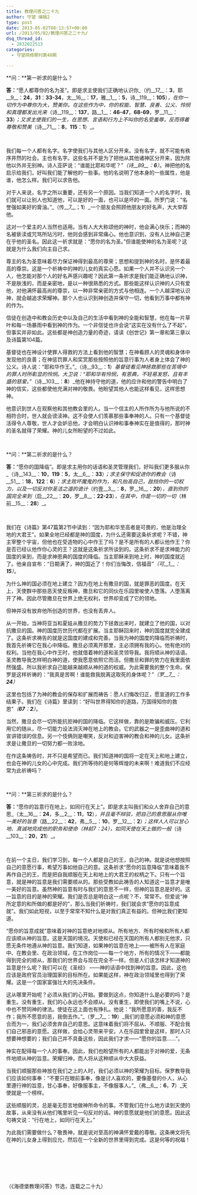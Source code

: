 ```yaml
---
title: 教理问答之二十九
author: 守望 编辑2
type: post
date: 2013-05-02T08:13:57+00:00
url: /2013/05/02/教理问答之二十九/
dsq_thread_id:
  - 2832022513
categories:
  - 守望网络期刊第48期

---
```

**<!--more-->问：**第一祈求的是什么？

**答：**“愿人都尊你的名为圣”。即是求主使我们正确地认识你_（约__17__：__3__，耶__9__：__24__，__31__：__33-34__，太__16__：__17__，雅__1__：__5__，诗__119__：__105__）_，在你一切作为中尊你为大，赞美你。在这些作为中，你的权能、智慧、良善、公义、怜悯和真理都发出光来_（诗__119__：__137__，路__1__：__46-47__，__68-69__，罗__11__：__33__）_；又求主使我们的一生，在思想、言语和行为上不叫你的名受羞辱，反而得着尊敬和赞美_（诗__71__：__8__，__115__：__1__）_。

&nbsp;

我们每一个人都有名字。名字使我们与其他人区分开来。没有名字，就不可能有秩序井然的社会。主也有名字。这些名并不是为了把他从其他诸神区分开来，因为除他以外并无别神。诗人亚萨说：“谁能比耶和华呢？”_（诗__89__：__6__）_。神把他的名启示给我们，好叫我们能了解他的一些事。他的名说明了他本身的一些属性，他是谁，他怎么样。我们可以求告他。

对于人来说，名字之所以重要，还有另一个原因。当我们知道一个人的名字时，我们就可以让别人也知道他，可以是好的一面，也可以是坏的一面。所罗门说：“名誉强如美好的膏油。”_（传__7__；__1__）_一个朋友会照顾他朋友的好名声，大大举荐他。

这对一个爱主的人当然也适用。当有人大大称颂他的神时，他会满心快乐；而神的名被亵渎或咒骂所玷污时，他则会感到非常痛心。他也意识到，没有人比神自己更在乎他的圣名。因此这一祈求就是：“愿你的名为圣。”但谁能使神的名为圣呢？这就是为什么我们向主自己求。

尊主的名为圣意味着尽力保证神得到最高的尊荣；思想和提到神的名时，是怀着最高的尊崇。这是一个祈祷中的神的儿女的真实心愿。如果一个人并不认识另一个人，他怎能对那个人的好名声感兴趣呢？因此第一条祈求是我们能正确地认识神，不是肤浅的，而是亲密地，是以一种很熟悉的方式。那些能这样认识神的人只有爱他，对他满怀最高尚的尊崇，以一种非常亲密的方式与他相连。一个人越深地认识神，就会越追求荣耀神。那个人也认识到神创造并保守一切，他看到万事中都有神的作为。

信徒在创造中和教会历史中以及自己的生活中看到神的全能和智慧，他在每一片草叶和每一场暴雨中看到神的作为。一个非信徒也许会说“这实在没有什么了不起”，但事实并非如此。这些都是神创造力量的奇迹，请读《创世记》第一章和第三章以及诗篇第104篇。

基督徒也在神设计使罪人得救的方法上看到他的智慧；在神看顾人的灵魂和身体中发现他的良善；在神惩罚罪人和奖赏那些按照他的旨意行事为人者身上体会了神的公义。诗人说：“耶和华作王。”_（诗__93__：__1__）_基督徒看见神拯救那些在苦境中的罪人时所彰显的怜悯。大卫说：“耶和华有怜悯，有恩典，不轻易发怒，且有丰盛的慈爱。”_（诗__103__：__8__）_他在神持守他的道，他的应许和他的警告中明白了神的信实，这些都使他充满对神的敬畏。他盼望其他人也能这样看见，这样思想神。

他意识到世人在观察他和其他教会里的人。当一个信主的人所作所为与他所说的不相符合时，世人就会谤渎神。这不会使人们羡慕那些事奉神的人。只有一个基督徒活得令人尊敬，世人才会妒忌他，才会明白认识神和事奉神实在是值得的，那时神的圣名就得了荣耀。神的儿女所盼望的不过如此。

&nbsp;

**问：**第二祈求的是什么？

**答：**“愿你的国降临”。即是求主用你的话语和圣灵管理我们，好叫我们更多服从你_（诗__143__：__10__，__119__：__5__，太__6__：__33__）_；求主保守和促进你的教会_（诗__51__：__18__，__122__：__6__）_；求主败坏魔鬼的作为，和凡抬高自己，敌挡你的一切权力，以及一切反对你圣洁之道的诡计_（约壹__3__：__8__，罗__16__：__20__）_，直到你的国完全来到_（启__22__：__20__，罗__8__：__22-23__）_，在其中，你是一切的一切_（林前__15__：__28__）_。

&nbsp;

我们在《诗篇》第47篇第2节中读到：“因为耶和华至高者是可畏的，他是治理全地的大君王”。如果全地已经都是神的国度，为什么还需要这条祈求呢？不错，神主宰整个宇宙，但他也在受造物的心中作王了吗？是不是所有的人都认他作王？你是否已经认他作你心灵的王？这就是这条祈求所谈到的。这条祈求不是求神能力的国度的来到，而是求神恩典的国度的降临。当主耶稣来到地上时，神的国度就近了。他亲自宣布：“日期满了，神的国近了！你们当悔改，信福音”_（可__1__：__15__）_。

为什么神的国必须在地上建立？因为在地上有撒旦的国，就是罪恶的国度。在天上，天使群中那些恶天使反叛神，撒旦和它的同伙在乐园里唆使人堕落。人堕落离开了神。因此尽管撒旦在世界上绝无权利，世界却变成了它的领地。

但神并没有放弃他所创造的世界，也没有丢弃人。

从一开始，当神将亚当和夏娃从撒旦的势力下拯救出来时，就建立了他的国，以对抗撒旦的国。神的国度历世历代都在扩展。当主耶稣回来时，神的国度就完全建成了。这条祈求祷告的就是这国度的建成和完善。当我为神的国度的降临而祈祷时，我首先祈祷它在我心中降临。撒旦必须离开那里，主必须拥有我的心。他有绝对的权利。当他在我心中作王时，他就借着神的道和圣灵领导我。我将顺从神的话语。圣灵教导我怎样明白神的道，使我愿意依照它而活。但撒旦和罪的势力在我里面依然强盛。所以我祈求自己能越来越顺从神的道的权威。为此需要我的整个生命。保罗是这样祈祷的：“我真是苦啊！谁能救我脱离这取死的身体呢？”_（罗__7__：__24__）_

这里也包括了为神的教会的保存和扩展而祷告：愿人们悔改归正，愿宣道的工作多结果子。我们在《诗篇》里读到：“好叫世界得知你的道路，万国得知你的救恩”_（__67__：__2__）_。

当然，撒旦会尽一切所能抗拒神的国的降临。它这样做，靠的是欺骗和威压。它利用它的随从，尽一切能力设法消灭神在地上的教会。它的武器之一是歪曲神的道和宣讲错误的信息。另一个伎俩则是嘲笑，反对和迫害神的教会和神的儿女。这条祈求是让撒旦的一切努力都一败涂地。

在作这条祷告时，并不只是希望而已。我们知道神的国将一定在天上和地上建立，也会在神的儿女的心中完成。我们所等待的是何等辉煌的未来啊！难道我们不应经常为此祈祷吗？

&nbsp;

**问：**第三祈求的是什么？

**答：**“愿你的旨意行在地上，如同行在天上”。即是求主叫我们和众人舍弃自己的意思_（太__16__：__24__，多__2__：__11__，__12__）_，并且毫不辩驳，把自己的意思服从你唯一美好的旨意_（路__22__：__42__，弗__5__：__10__，罗__12__：__2__）_；这样人人可以甘心地、真诚地完成他的职务和使命（林前7：24），如同天使在天上做的一般_（诗__103__：__20__，__21__）_。

&nbsp;

在前一个主日，我们学习到，每一个人都是自己的王，自己的神。就是说他想按照自己的意愿行事，希望万事如他自己的意。这条祈求“愿你的旨意降临”意味着我不再作自己的王，而是把自我顺服在天上和地上的大君王的权柄之下。只有一个旨意，就是神的旨意是我们需要顺从的。那些受教如此祷告的人知道这一旨意才是唯一美好的旨意。虽然神的旨意有时与我们的意思不一样，但神的旨意总是好的。这一旨意的目的是神的荣耀。我们是否总是明白这一点呢？不，常常不。但爱说“神所定意的和所做的都是好的”，那么当我们祈祷时，我们就会求“愿你的旨意成就”。我们如此短视，以至于常常不知什么是对我们真正有益的。但神比我们更知道。

“愿你的旨意成就”意味着对神的旨意绝对地顺从。所有地方、所有时候和所有人都应该顺从神的旨意。这是天国的境况。天使和已经在天国的所有人都别无他求，只愿无条件地遵从神的旨意。我们知道，如果神的旨意在地上——被所有人在家庭中、在教会里、在政治领域，在工作岗位——每一个地方，所有的情况下——都能得到完全的顺从，那我们的世界会与现在完全不一样。但是人们该怎样才知道神的旨意是什么呢？我们可以在《圣经》 ——神的话语中找到神的旨意。因此，这也应该是政府官员治理国家的目标所在。如果能这样，神在政治领域里也得到了荣耀。这是一个国家富强壮大的先决条件。

这从哪里开始呢？必须从我们的心开始。要做到这点，你知道什么是必要的吗？是重生。没有重生，我们的心永远也不会顺从。没有重生，即使我们的嘴上不说，心中也不赞同神的律法。使徒在这上面也有挣扎。他说：“我所愿意的善，我反不作；我所不愿意的恶，我倒去作。”_（罗__7__：__19__）_我们的意愿必须和神的意愿合而为一，我们必须舍弃自己的意思。这意味着我们将不屈从、不顺服、不配合我们自己邪恶的意愿。这样做，会给心灵带来平安。人在乐园里曾是这样，那时人只想要神想要的；我们自己并不具备这些，因此我们才求——“愿你的旨意……”。

神实在配得每一个人的事奉。因此，我们也盼望所有的人都能出于对神的爱，无条件地顺从神的旨意。荣耀归神，而人将从这种顺从中大大获益。

当我们顺服那些神放在我们之上的人时，我们必须以神的荣耀为目标。保罗教导我们应该如何事奉：“不要只在眼前事奉，像是讨人喜欢的，要像基督的仆人，从心里遵行神的旨意，甘心事奉，好像服事主，不像服事人。”_（弗__6__：__6__，__7__）_天使就是一个榜样。

这些顺服的灵，总是毫无怨言地做神所命令的事。不管我们在什么地方读到天使的故事，从来没有从他们嘴里听见一句反对的话。神的意愿就是他们的意愿。因此这句祷文说：“行在地上，如同行在天上。”

为此我们需要做什么？敬畏神，就是说对至高的神满怀爱戴的尊敬。这条祷文将先在神的儿女身上得到应允，然后在一个全新的世界里得到完成。这是何等的祝福！

&nbsp;

&nbsp;

&nbsp;

（《海德堡教理问答》节选，连载之二十九）

&nbsp;

&nbsp;

&nbsp;